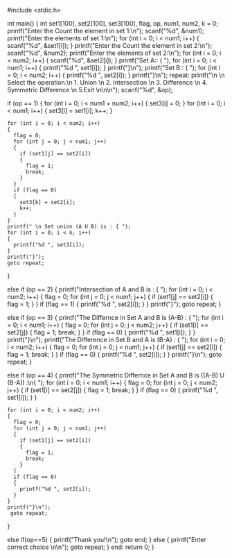 #include <stdio.h>

int main()
{
  int set1[100], set2[100], set3[100], flag, op, num1, num2, k = 0;
  printf("Enter the Count the element in set 1:\n");
  scanf("%d", &num1);
  printf("Enter the elements of set 1:\n");
  for (int i = 0; i < num1; i++)
  {
    scanf("%d", &set1[i]);
  }
  printf("Enter the Count the element in set 2:\n");
  scanf("%d", &num2);
  printf("Enter the elements of set 2:\n");
  for (int i = 0; i < num2; i++)
  {
    scanf("%d", &set2[i]);
  }
  printf("Set A:: { ");
  for (int i = 0; i < num1; i++)
  {
    printf("%d ", set1[i]);
  }
  printf("}\n");
  printf("Set B:: { ");
  for (int i = 0; i < num2; i++)
  {
    printf("%d ", set2[i]);
  }
  printf("}\n");
repeat:
  printf("\n \n Select the operation.\n 1. Union \n 2. Intersection \n 3. Difference \n 4. Symmetric Difference \n 5.Exit \n\n\n");
  scanf("%d", &op);
 

  if (op == 1)
  {
    for (int i = 0; i < num1 + num2; i++)
    {
      set3[i] = 0;
    }
    for (int i = 0; i < num1; i++)
    {
      set3[i] = set1[i];
      k++;
    }

    for (int i = 0; i < num2; i++)
    {
      flag = 0;
      for (int j = 0; j < num1; j++)
      {
        if (set1[j] == set2[i])
        {
          flag = 1;
          break;
        }
      }
      if (flag == 0)
      {
        set3[k] = set2[i];
        k++;
      }
    }
    printf(" \n Set union (A U B) is : { ");
    for (int i = 0; i < k; i++)
    {
      printf("%d ", set3[i]);
    }
    printf("}");
    goto repeat;
  }

  else if (op == 2)
  {
    printf("Intersection of A and B is : { ");
    for (int i = 0; i < num2; i++)
    {
      flag = 0;
      for (int j = 0; j < num1; j++)
      {
        if (set1[j] == set2[i])
        {
          flag = 1;
        }
      }
      if (flag == 1)
      {
        printf("%d ", set2[i]);
      }
    }
    printf("}");
     goto repeat;
  }

  else if (op == 3)
  {
    printf("The Differnce in Set A and B is (A-B) : { ");
    for (int i = 0; i < num1; i++)
    {
      flag = 0;
      for (int j = 0; j < num2; j++)
      {
        if (set1[i] == set2[j])
        {
          flag = 1;
          break;
        }
      }
      if (flag == 0)
      {
        printf("%d ", set1[i]);
      }
    }
    printf("}\n");
    printf("The Difference in Set B and A is (B-A) : { ");
    for (int i = 0; i < num2; i++)
    {
      flag = 0;
      for (int j = 0; j < num1; j++)
      {
        if (set1[j] == set2[i])
        {
          flag = 1;
          break;
        }
      }
      if (flag == 0)
      {
        printf("%d ", set2[i]);
      }
    }
    printf("}\n");
     goto repeat;
  }

  else if (op == 4)
  {
    printf("The Symmetric Differnce in Set A and B is ((A-B) U (B-A)) :\n{ ");
    for (int i = 0; i < num1; i++)
    {
      flag = 0;
      for (int j = 0; j < num2; j++)
      {
        if (set1[i] == set2[j])
        {
          flag = 1;
          break;
        }
      }
      if (flag == 0)
      {
        printf("%d ", set1[i]);
      }
    }

    for (int i = 0; i < num2; i++)
    {
      flag = 0;
      for (int j = 0; j < num1; j++)
      {
        if (set1[j] == set2[i])
        {
          flag = 1;
          break;
        }
      }
      if (flag == 0)
      {
        printf("%d ", set2[i]);
      }
    }
    printf("}\n");
     goto repeat;
  }
 
   else if(op==5)
   {
     printf("Thank you!\n");
      goto end;
   }
  else
  {
    printf("Enter correct choice \n\n");
    goto repeat;
  }
   end:
   return 0;
}

